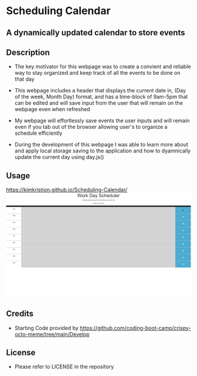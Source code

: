 # Scheduling Calendar

## A dynamically updated calendar to store events

## Description 

- The key motivator for this webpage was to create a convient and reliable way to stay organized and keep track of all the events to be done on that day

- This webpage includes a header that displays the current date in, (Day of the week, Month Day) format, and has a time-block of 9am-5pm that can be edited and will save input from the user that will remain on the webpage even when refreshed

- My webpage will effortlessly save events the user inputs and will remain even if you tab out of the browser allowing user's to organize a schedule efficiently 

- During the development of this webpage I was able to learn more about and apply local storage saving to the application and how to dyanmically update the current day using day.js()

## Usage 

https://kimkristion.github.io/Scheduling-Calendar/
![Deployed Webpage](image.png)

## Credits

- Starting Code provided by
https://github.com/coding-boot-camp/crispy-octo-meme/tree/main/Develop

## License 

- Please refer to LICENSE in the repository